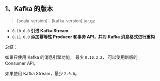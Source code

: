 # 

## 1、Kafka 的版本

> [scala-version] - [kafka-version].tar.gz

- `0.10.0.0` **引进 Kafka Stream**
- `0.11.0.0` **添加幂等性 Producer 和事务 API，并对 Kafka 消息格式进行重构**

总结：

如果只使用 Kafka 的消息引擎功能， 最少 `0.10.2.2`， 可以使用新版的 Consumer API。

如果使用 Kafka Stream，最少 `2.0.0`。

